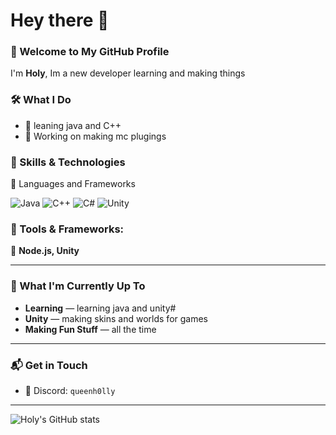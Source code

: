 # Hey there 👋
### 🔗 Welcome to My GitHub Profile ##
I'm **Holy**, Im a new developer learning and making things


### 🛠️ What I Do

- 🔎 leaning java and C++
- 🛒 Working on making mc plugings



### 🧠 Skills & Technologies

 📘 Languages and Frameworks

![Java](https://camo.githubusercontent.com/694920d2c95bec6dbd981ed0cf8619ffbbd180a72572beabc0964111fd70cb8a/68747470733a2f2f696d672e736869656c64732e696f2f62616467652f4a6176612d3030373339363f7374796c653d666f722d7468652d6261646765266c6f676f3d6f70656e6a646b266c6f676f436f6c6f723d7768697465)
![C++](https://img.shields.io/badge/C%2B%2B-00599C?style=for-the-badge&logo=cplusplus&logoColor=white)
![C#](https://img.shields.io/badge/C%23-239120?style=for-the-badge&logo=c-sharp&logoColor=white)
![Unity](https://img.shields.io/badge/Unity-000000?style=for-the-badge&logo=unity&logoColor=white)



### 🧰 Tools & Frameworks:
🔧 **Node.js, Unity** 

---

### 🚀 What I'm Currently Up To

- **Learning** — learning java and unity# 
- **Unity** — making skins and worlds for games  
- **Making Fun Stuff** — all the time  

---

### 📬 Get in Touch

- 💬 Discord: `queenh0lly`

---
![Holy's GitHub stats](https://github-readme-stats-lake-zeta-50.vercel.app/api?username=Imunh0ly&theme=tokyonight&show_icons=true&hide_border=true&count_private=true)
